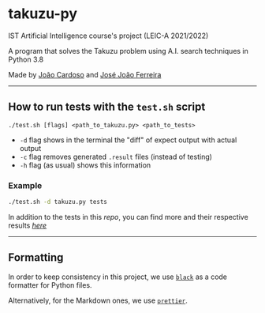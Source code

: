 # takuzu-py

IST Artificial Intelligence course's project (LEIC-A 2021/2022)

A program that solves the Takuzu problem using A.I. search techniques in Python 3.8

Made by [João Cardoso](https://github.com/joaoncardoso) and [José João Ferreira](https://github.com/jjasferreira)

---

## How to run tests with the `test.sh` script

```
./test.sh [flags] <path_to_takuzu.py> <path_to_tests>
```

- `-d` flag shows in the terminal the "diff" of expect output with actual output
- `-c` flag removes generated `.result` files (instead of testing)
- `-h` flag (as usual) shows this information

### Example

```bash
./test.sh -d takuzu.py tests
```

In addition to the tests in this _repo_, you can find more and their respective results [_here_](https://github.com/diogotcorreia/proj-ist-unit-tests/tree/master/ia/2021-2022/custom-tests)

---

## Formatting

In order to keep consistency in this project, we use [`black`](https://github.com/psf/black) as a code formatter for Python files.

Alternatively, for the Markdown ones, we use [`prettier`](https://github.com/prettier/prettier).
